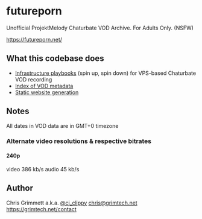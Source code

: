 # futureporn

Unofficial ProjektMelody Chaturbate VOD Archive. For Adults Only. (NSFW)

https://futureporn.net/

## What this codebase does

* [Infrastructure playbooks](https://github.com/insanity54/futureporn/tree/main/ansible/roles) (spin up, spin down) for VPS-based Chaturbate VOD recording
* [Index of VOD metadata](https://github.com/insanity54/futureporn/tree/main/website/vods)
* [Static website generation](https://github.com/insanity54/futureporn/tree/main/website) 

## Notes

All dates in VOD data are in GMT+0 timezone

### Alternate video resolutions & respective bitrates

#### 240p

video 386 kb/s
audio 45 kb/s


## Author

Chris Grimmett a.k.a. [@cj_clippy](https://twitter.com/cj_clippy) <chris@grimtech.net> https://grimtech.net/contact 
